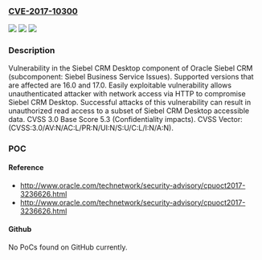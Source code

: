 ### [CVE-2017-10300](https://cve.mitre.org/cgi-bin/cvename.cgi?name=CVE-2017-10300)
![](https://img.shields.io/static/v1?label=Product&message=Siebel%20CRM%20Desktop&color=blue)
![](https://img.shields.io/static/v1?label=Version&message=%3D%2016.0%20&color=brighgreen)
![](https://img.shields.io/static/v1?label=Vulnerability&message=Easily%20exploitable%20vulnerability%20allows%20unauthenticated%20attacker%20with%20network%20access%20via%20HTTP%20to%20compromise%20Siebel%20CRM%20Desktop.%20%20Successful%20attacks%20of%20this%20vulnerability%20can%20result%20in%20%20unauthorized%20read%20access%20to%20a%20subset%20of%20Siebel%20CRM%20Desktop%20accessible%20data.&color=brighgreen)

### Description

Vulnerability in the Siebel CRM Desktop component of Oracle Siebel CRM (subcomponent: Siebel Business Service Issues). Supported versions that are affected are 16.0 and 17.0. Easily exploitable vulnerability allows unauthenticated attacker with network access via HTTP to compromise Siebel CRM Desktop. Successful attacks of this vulnerability can result in unauthorized read access to a subset of Siebel CRM Desktop accessible data. CVSS 3.0 Base Score 5.3 (Confidentiality impacts). CVSS Vector: (CVSS:3.0/AV:N/AC:L/PR:N/UI:N/S:U/C:L/I:N/A:N).

### POC

#### Reference
- http://www.oracle.com/technetwork/security-advisory/cpuoct2017-3236626.html
- http://www.oracle.com/technetwork/security-advisory/cpuoct2017-3236626.html

#### Github
No PoCs found on GitHub currently.

